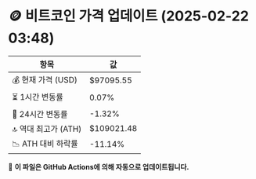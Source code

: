 # 🪙 비트코인 가격 업데이트 (2025-02-22 03:48)

| 항목                | 값 |
|--------------------|----------------|
| 💰 현재 가격 (USD) | $97095.55 |
| ⏳ 1시간 변동률    | 0.07% |
| 📆 24시간 변동률   | -1.32% |
| 🔝 역대 최고가 (ATH) | $109021.48 |
| 📉 ATH 대비 하락률 | -11.14% |

🔄 **이 파일은 GitHub Actions에 의해 자동으로 업데이트됩니다.**
